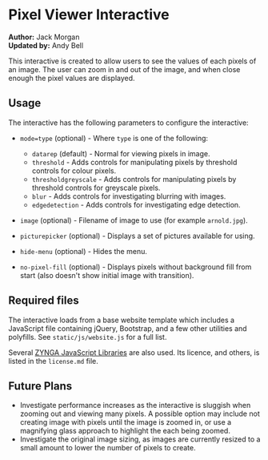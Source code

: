# Pixel Viewer Interactive

**Author:** Jack Morgan  
**Updated by:** Andy Bell

This interactive is created to allow users to see the values of each pixels of an image.
The user can zoom in and out of the image, and when close enough the pixel values are displayed.

## Usage

The interactive has the following parameters to configure the interactive:

- `mode=type` (optional) - Where `type` is one of the following:

  - `datarep` (default) - Normal for viewing pixels in image.
  - `threshold` - Adds controls for manipulating pixels by threshold controls for colour pixels.
  - `thresholdgreyscale` - Adds controls for manipulating pixels by threshold controls for greyscale pixels.
  - `blur` - Adds controls for investigating blurring with images.
  - `edgedetection` - Adds controls for investigating edge detection.

- `image` (optional) - Filename of image to use (for example `arnold.jpg`).
- `picturepicker` (optional) - Displays a set of pictures available for using.
- `hide-menu` (optional) - Hides the menu.
- `no-pixel-fill` (optional) - Displays pixels without background fill from start (also doesn't show initial image with transition).

## Required files

The interactive loads from a base website template which includes a JavaScript file containing jQuery, Bootstrap, and a few other utilities and polyfills.
See `static/js/website.js` for a full list.

Several [ZYNGA JavaScript Libraries](zynga.github.io/scroller/) are also used.
Its licence, and others, is listed in the `license.md` file.

## Future Plans

- Investigate performance increases as the interactive is sluggish when zooming out and viewing many pixels. A possible option may include not creating image with pixels until the image is zoomed in, or use a magnifying glass approach to highlight the each being zoomed.
- Investigate the original image sizing, as images are currently resized to a small amount to lower the number of pixels to create.
